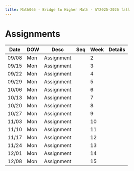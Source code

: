 ```yaml
---
title: Math065 - Bridge to Higher Math - AY2025-2026 fall
---
```


# **Assignments**
  

  | Date  | DOW | Desc       | Seq | Week | Details |
  |-------|-----|------------|-----|------|---------|
  | 09/08 | Mon | Assignment |     | 2    |         |
  | 09/15 | Mon | Assignment |     | 3    |         |
  | 09/22 | Mon | Assignment |     | 4    |         |
  | 09/29 | Mon | Assignment |     | 5    |         |
  | 10/06 | Mon | Assignment |     | 6    |         |
  | 10/13 | Mon | Assignment |     | 7    |         |
  | 10/20 | Mon | Assignment |     | 8    |         |
  | 10/27 | Mon | Assignment |     | 9    |         |
  | 11/03 | Mon | Assignment |     | 10   |         |
  | 11/10 | Mon | Assignment |     | 11   |         |
  | 11/17 | Mon | Assignment |     | 12   |         |
  | 11/24 | Mon | Assignment |     | 13   |         |
  | 12/01 | Mon | Assignment |     | 14   |         |
  | 12/08 | Mon | Assignment |     | 15   |         |
